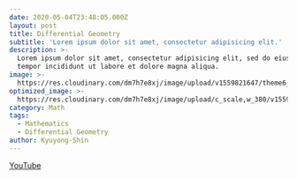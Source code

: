 ```yaml
---
date: 2020-05-04T23:48:05.000Z
layout: post
title: Differential Geometry
subtitle: 'Lorem ipsum dolor sit amet, consectetur adipisicing elit.'
description: >-
  Lorem ipsum dolor sit amet, consectetur adipisicing elit, sed do eiusmod
  tempor incididunt ut labore et dolore magna aliqua.
image: >-
  https://res.cloudinary.com/dm7h7e8xj/image/upload/v1559821647/theme6_qeeojf.jpg
optimized_image: >-
  https://res.cloudinary.com/dm7h7e8xj/image/upload/c_scale,w_380/v1559821647/theme6_qeeojf.jpg
category: Math
tags:
  - Mathematics
  - Differential Geometry
author: Kyuyong-Shin
---
```


[YouTube](https://youtu.be/wY8G5QLgLmE)
